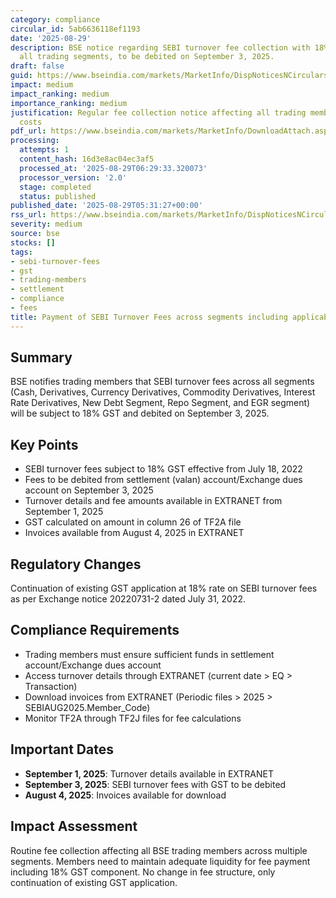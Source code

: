 ```yaml
---
category: compliance
circular_id: 5ab6636118ef1193
date: '2025-08-29'
description: BSE notice regarding SEBI turnover fee collection with 18% GST across
  all trading segments, to be debited on September 3, 2025.
draft: false
guid: https://www.bseindia.com/markets/MarketInfo/DispNoticesNCirculars.aspx?Noticeid={376EBD8F-D456-4CE8-930A-8E8346EE3CA7}&noticeno=20250829-2&dt=08/29/2025&icount=2&totcount=3&flag=0
impact: medium
impact_ranking: medium
importance_ranking: medium
justification: Regular fee collection notice affecting all trading members' operational
  costs
pdf_url: https://www.bseindia.com/markets/MarketInfo/DownloadAttach.aspx?id=20250829-2&attachedId=
processing:
  attempts: 1
  content_hash: 16d3e8ac04ec3af5
  processed_at: '2025-08-29T06:29:33.320073'
  processor_version: '2.0'
  stage: completed
  status: published
published_date: '2025-08-29T05:31:27+00:00'
rss_url: https://www.bseindia.com/markets/MarketInfo/DispNoticesNCirculars.aspx?Noticeid={376EBD8F-D456-4CE8-930A-8E8346EE3CA7}&noticeno=20250829-2&dt=08/29/2025&icount=2&totcount=3&flag=0
severity: medium
source: bse
stocks: []
tags:
- sebi-turnover-fees
- gst
- trading-members
- settlement
- compliance
- fees
title: Payment of SEBI Turnover Fees across segments including applicable GST
---
```


## Summary

BSE notifies trading members that SEBI turnover fees across all segments (Cash, Derivatives, Currency Derivatives, Commodity Derivatives, Interest Rate Derivatives, New Debt Segment, Repo Segment, and EGR segment) will be subject to 18% GST and debited on September 3, 2025.

## Key Points

- SEBI turnover fees subject to 18% GST effective from July 18, 2022
- Fees to be debited from settlement (valan) account/Exchange dues account on September 3, 2025
- Turnover details and fee amounts available in EXTRANET from September 1, 2025
- GST calculated on amount in column 26 of TF2A file
- Invoices available from August 4, 2025 in EXTRANET

## Regulatory Changes

Continuation of existing GST application at 18% rate on SEBI turnover fees as per Exchange notice 20220731-2 dated July 31, 2022.

## Compliance Requirements

- Trading members must ensure sufficient funds in settlement account/Exchange dues account
- Access turnover details through EXTRANET (current date > EQ > Transaction)
- Download invoices from EXTRANET (Periodic files > 2025 > SEBIAUG2025.Member_Code)
- Monitor TF2A through TF2J files for fee calculations

## Important Dates

- **September 1, 2025**: Turnover details available in EXTRANET
- **September 3, 2025**: SEBI turnover fees with GST to be debited
- **August 4, 2025**: Invoices available for download

## Impact Assessment

Routine fee collection affecting all BSE trading members across multiple segments. Members need to maintain adequate liquidity for fee payment including 18% GST component. No change in fee structure, only continuation of existing GST application.
